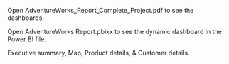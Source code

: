 Open AdventureWorks_Report_Complete_Project.pdf to see the dashboards.

Open AdventureWorks Report.pbixx to see the dynamic dashboard in the Power BI file.

Executive summary, Map, Product details, & Customer details.

